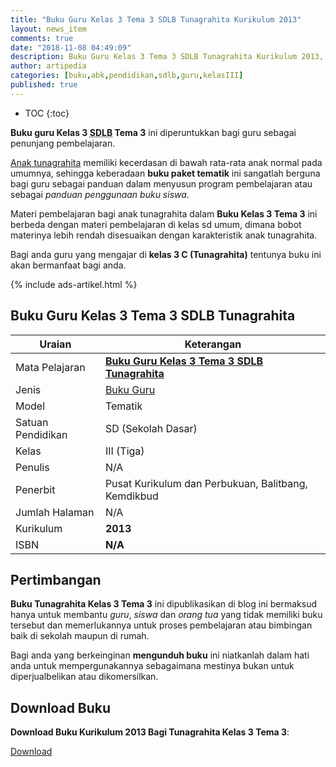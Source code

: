 ```yaml
---
title: "Buku Guru Kelas 3 Tema 3 SDLB Tunagrahita Kurikulum 2013"
layout: news_item
comments: true
date: "2018-11-08 04:49:09"
description: Buku Guru Kelas 3 Tema 3 SDLB Tunagrahita Kurikulum 2013, buku paket tematik yang diperuntukkan bagi guru kelas 3 tunagrahita.
author: artipedia
categories: [buku,abk,pendidikan,sdlb,guru,kelasIII]
published: true
---
```

* TOC
{:toc}

**Buku guru Kelas 3 <acronym title="Sekolah Dasar Luar Biasa">SDLB</acronym> Tema 3** ini diperuntukkan bagi guru sebagai penunjang pembelajaran.

[Anak tunagrahita](/wiki/tunagrahita.html) memiliki kecerdasan di bawah rata-rata anak normal pada umumnya, sehingga keberadaan **buku paket tematik** ini sangatlah berguna bagi guru sebagai panduan dalam menyusun program pembelajaran atau sebagai *panduan penggunaan buku siswa*.

Materi pembelajaran bagi anak tunagrahita dalam **Buku Kelas 3 Tema 3** ini berbeda dengan materi pembelajaran di kelas sd umum, dimana bobot materinya lebih rendah disesuaikan dengan karakteristik anak tunagrahita.

Bagi anda guru yang mengajar di **kelas 3 C (Tunagrahita)** tentunya buku ini akan bermanfaat bagi anda.

{% include ads-artikel.html %}

## Buku Guru Kelas 3 Tema 3 SDLB Tunagrahita  

|Uraian|Keterangan|
| --- | --- |
|Mata Pelajaran|<a href="/wiki/buku-guru-kelas-3-tema-3-tunagrahita-k13.html" title="Buku Guru Kelas 3 Tema 3 SDLB Tunagrahita"><strong>Buku Guru Kelas 3 Tema 3 SDLB Tunagrahita</strong></a>|
|Jenis|<a href="/buku" title="Buku Guru" target="_blank">Buku Guru</a>|
|Model|Tematik|
|Satuan Pendidikan|SD (Sekolah Dasar)|
|Kelas|III (Tiga)|
|Penulis|N/A|
|Penerbit|Pusat Kurikulum dan Perbukuan, Balitbang, Kemdikbud|
|Jumlah Halaman|N/A|
|Kurikulum|<strong>2013</strong>|
|ISBN|<strong>N/A</strong>|

## Pertimbangan
**Buku Tunagrahita Kelas 3 Tema 3** ini dipublikasikan di blog ini bermaksud hanya untuk membantu _guru_, _siswa_ dan _orang tua_ yang tidak memiliki buku tersebut dan memerlukannya untuk proses pembelajaran atau bimbingan baik di sekolah maupun di rumah.

Bagi anda yang berkeinginan <b>mengunduh buku</b> ini niatkanlah dalam hati anda untuk mempergunakannya sebagaimana mestinya bukan untuk diperjualbelikan atau dikomersilkan.
  
## Download Buku
**Download Buku Kurikulum 2013 Bagi Tunagrahita Kelas 3 Tema 3**:
<p class="center"><a class="button download" href="https://docs.google.com/uc?export=download&id=13MD7VdAA-Y2lR-eZw9j3BiEJiF1xJr8q" rel="nofollow" target="_blank" title="Download">Download</a></p>
